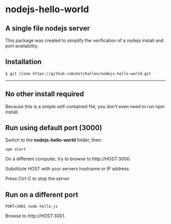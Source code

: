 nodejs-hello-world
==
A single file nodejs server
--

This package was created to simplify the verification of a nodejs install and port availability.

## Installation

    $ git clone https://github.com/mitchallen/nodejs-hello-world.git
  
* * *

## No other install required

Because this is a simple self-contained file, you don't even need to run npm install.


## Run using default port (3000)

Switch to the **nodejs-hello-world** folder, then:

```
npm start
```

On a different computer, try to browse to http://HOST:3000.

Substitute HOST with your servers hostname or IP address.

Press Ctrl-C to stop the server

## Run on a different port

```
PORT=3001 node hello.js
```

Browse to http://HOST:3001.
